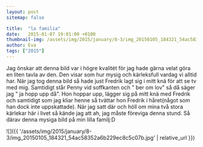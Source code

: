 ```yaml
---
layout: post
sitemap: false

title:  "la familia"
date:   2015-01-07 19:01:00 +0100
thumbnail-img: /assets/img/2015/january/8-3/img_20150105_184321_54ac58352a6b229ec8c5c07b.jpg
author: Eva
tags: ["2015"]
---
```


Jag önskar att denna bild var i högre kvalitét för jag hade gärna velat göra en liten tavla av den. Den visar som hur mysig och kärleksfull vardag vi alltid har. När jag tog denna bild så hade just Fredrik lagt sig i mitt knä för att se tv med mig. Samtidigt står Penny vid soffkanten och " ber om lov" så då säger jag " ja hopp upp då". Hon hoppar upp, lägger sig på mitt knä med Fredrik och samtidigt som jag kliar henne så tvättar hon Fredrik i håret(något som han dock inte uppskattade). När jag satt där och höll om mina två stora kärlekar här i livet så kände jag att ah, jag måste föreviga denna stund. Så därav denna mysiga bild på min lilla familj:D

![]({{ '/assets/img/2015/january/8-3/img_20150105_184321_54ac58352a6b229ec8c5c07b.jpg'  | relative_url }})

